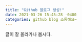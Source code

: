 ```yaml
---
title: "Github 블로그 생성!"
date: 2021-03-26 15:45:28 -0400
categories: github blog 소통해요~
---
```


글이 잘 올라가나 봅시다.
